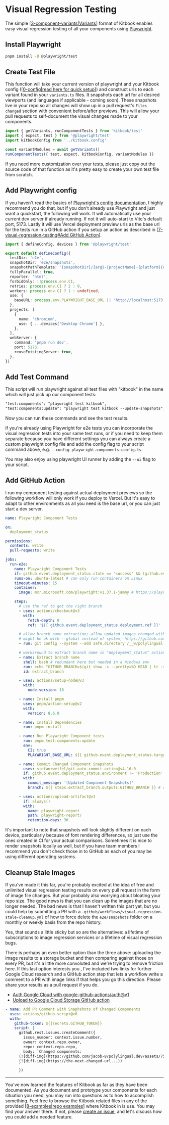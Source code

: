# Visual Regression Testing

The simple [[3-component-variants|Variants]] format of Kitbook enables easy visual regression testing of all your components using [Playwright](https://playwright.dev/). 

## Install Playwright

```bash
pnpm install -D @playwright/test
```

## Create Test File

This function will take your current version of playwright and your Kitbook config ([[0-config|read here for quick setup]]) and construct urls to each variant found in your `variants.ts` files. It snapshots each url for all desired viewports (and languages if applicable - coming soon). These snapshots live in your repo so all changes will show up in a pull request's `Files changed` section with convenient before/after previews. This will allow your pull requests to self-document the visual changes made to your components.

```ts title="e2e/kitbook.spec.ts"
import { getVariants, runComponentTests } from 'kitbook/test'
import { expect, test } from '@playwright/test'
import kitbookConfig from '../kitbook.config'

const variantModules = await getVariants()
runComponentTests({ test, expect, kitbookConfig, variantModules })
```

If you need more customization over your tests, please just copy out the source code of that function as it's pretty easy to create your own test file from scratch.

## Add Playwright config

If you haven't read the basics of [Playwright's config documentation](https://playwright.dev/docs/test-configuration), I highly recommend you do that, but if you don't already use Playwright and just want a quickstart, the following will work. It will automatically use your current dev server if already running. If not it will auto-start to Vite's default port, 5173. Lastly it will use Vercel deployment preview urls as the base url for the tests run in a GitHub action if you setup an action as described in [[7-visual-regression-testing#Add GitHub Action]].

```ts title="playwright.config.ts"
import { defineConfig, devices } from '@playwright/test'

export default defineConfig({
  testDir: 'e2e',
  snapshotDir: 'e2e/snapshots',
  snapshotPathTemplate: '{snapshotDir}/{arg}-{projectName}-{platform}{ext}',
  fullyParallel: true,
  reporter: 'html',
  forbidOnly: !!process.env.CI,
  retries: process.env.CI ? 2 : 0,
  workers: process.env.CI ? 1 : undefined,
  use: {
    baseURL: process.env.PLAYWRIGHT_BASE_URL || 'http://localhost:5173',
  },
  projects: [
    {
      name: 'chromium',
      use: { ...devices['Desktop Chrome'] },
    },
  ],
  webServer: {
    command: 'pnpm run dev',
    port: 5173,
    reuseExistingServer: true,
  },
})
```

## Add Test Command

This script will run playwright against all test files with "kitbook" in the name which will just pick up our component tests:

```txt title="package.json"
"test:components": "playwright test kitbook",
"test:components:update": "playwright test kitbook --update-snapshots",
```

Now you can run these commands and see the test results.

If you're already using Playwright for e2e tests you can incorporate the visual regression tests into your same test runs, or if you need to keep them separate because you have different settings you can always create a custom playwright config file and add the config flag to your script command above, e.g. `--config playwright.components.config.ts`.

You may also enjoy using playwright UI runner by adding the `--ui` flag to your script.

## Add GitHub Action

I run my component testing against actual deployment previews so the following workflow will only work if you deploy to Vercel. But it's easy to adapt to other environments as all you need is the base url, or you can just start a dev server.

```yaml title=".github/workflows/component-tests.yml"
name: Playwright Component Tests

on:
  deployment_status

permissions:
  contents: write
  pull-requests: write

jobs:
  run-e2e:
    name: Playwright Component Tests
    if: github.event.deployment_status.state == 'success' && (github.event.deployment_status.environment == 'Production' || github.event.deployment_status.environment == 'Preview')
    runs-on: ubuntu-latest # can only run containers on Linux
    timeout-minutes: 15
    container:
      image: mcr.microsoft.com/playwright:v1.37.1-jammy # https://playwright.dev/docs/ci#github-actions-via-containers - keep version in sync with installed package

    steps:
      # use the ref to get the right branch
      - uses: actions/checkout@v3
        with:
          fetch-depth: 0
          ref: '${{ github.event.deployment_status.deployment.ref }}'

      # allow branch name extraction; allow updated images changed within a container to be committed
      # might be ok with --global instead of system, https://github.com/actions/checkout/issues/1169
      - run: git config --system --add safe.directory /__w/polylingual.dev/polylingual.dev

      # workaround to extract branch name in "deployment_status" actions
      - name: Extract branch name
        shell: bash # redundant here but needed in a Windows env
        run: echo "GITHUB_BRANCH=$(git show -s --pretty=%D HEAD | tr -s ',' '\n' | sed 's/^ //' | grep -e 'origin/' | head -1 | sed 's/\origin\///g')" >> $GITHUB_OUTPUT
        id: extract_branch

      - uses: actions/setup-node@v3
        with:
          node-version: 18

      - name: Install pnpm
        uses: pnpm/action-setup@v2
        with:
          version: 8.6.0

      - name: Install Dependencies
        run: pnpm install

      - name: Run Playwright Component tests
        run: pnpm test:components:update
        env:
          CI: true
          PLAYWRIGHT_BASE_URL: ${{ github.event.deployment_status.target_url }}

      - name: Commit Changed Component Snapshots
        uses: stefanzweifel/git-auto-commit-action@v4.16.0
        if: github.event.deployment_status.environment != 'Production'
        with:
          commit_message: '[Updated Component Snapshots]'
          branch: ${{ steps.extract_branch.outputs.GITHUB_BRANCH }} # only needed when triggered by deployment_status

      - uses: actions/upload-artifact@v3
        if: always()
        with:
          name: playwright-report
          path: playwright-report/
          retention-days: 30
```

It's important to note that snapshots will look slightly different on each device, particularly because of font rendering differences, so just use the ones created in CI for your actual comparisons. Sometimes it is nice to render snapshots locally as well, but if you have team members I recommend you don't check those in to GitHub as each of you may be using different operating systems.

## Cleanup Stale Images

If you've made it this far, you're probably excited at the idea of free and unlimited visual regression testing results on every pull request in the form of image file changes. But your probably also worrying about bloating your repo size. The good news is that you can clean up the images that are no longer needed. The bad news is that I haven't written this part yet, but you could help by submitting a PR with a `.github/workflows/visual-regression-stale-cleanup.yml` of how to force delete the `e2e/snapshots` folder on a monthly or weekly basis from the repo history. 

Yes, that sounds a little sticky but so are the alternatives: a lifetime of subscriptions to image regression services or a lifetime of visual regression bugs. 

There is perhaps an even better option than the three above: uploading the image results to a storage bucket and then comparing against those on every PR, but it's a little more convoluted and we're trying to remove friction here. If this last option interests you , I've included two links for further Google Cloud research and a GitHub action step that lets a workflow write a comment to a PR with image links if that helps you go this direction. Please share your results as a pull request if you do.

- [Auth Google Cloud with google-github-actions/auth@v1](https://github.com/google-github-actions/auth/blob/main/README.md)
- [Upload to Google Cloud Storage GitHub action](https://github.com/google-github-actions/upload-cloud-storage) 

```yaml
- name: Add PR Comment with Snaphshots of Changed Components
  uses: actions/github-script@v6
  with:
    github-token: ${{secrets.GITHUB_TOKEN}}
    script: |
      github.rest.issues.createComment({
        issue_number: context.issue.number,
        owner: context.repo.owner,
        repo: context.repo.repo,
        body: `Changed components:
      (![diff-img](https://github.com/jacob-8/polylingual.dev/assets/7559478/04a1be65-cafd-48b1-9f9c-5c257b2d5fd8))
      (![diff-img](https://the-next-changed-url...))
      `
      })
```


---

You've now learned the features of Kitbook as far as they have been documented. As you document and prototype your components for each situation you need, you may run into questions as to how to accomplish something. Feel free to browse the Kitbook related files in any of the provided [[8-examples|repo examples]] where Kitbook in is use. You may find your answer there. If not, please [create an issue](https://github.com/jacob-8/kitbook/issues/new), and let's discuss how you could add a needed feature.

[//begin]: # "Autogenerated link references for markdown compatibility"
[3-component-variants|Variants]: 3-component-variants.md "Component Variants"
[0-config|read here for quick setup]: 3-customizations/0-config.md "Kitbook Config"
[7-visual-regression-testing#Add GitHub Action]: 7-visual-regression-testing.md "Visual Regression Testing"
[8-examples|repo examples]: 8-examples.md "Examples"
[//end]: # "Autogenerated link references"